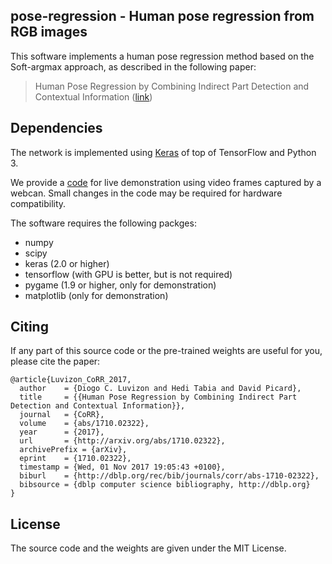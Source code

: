 ## pose-regression - Human pose regression from RGB images

This software implements a human pose regression method based on the Soft-argmax approach, as described in the following paper:
> Human Pose Regression by Combining Indirect Part Detection and Contextual Information ([link](https://arxiv.org/abs/1710.02322))

## Dependencies

The network is implemented using [Keras](https://keras.io/) of top of TensorFlow and Python 3.

We provide a [code](webcan.py) for live demonstration using video frames captured by a webcan. Small changes in the code may be required for hardware compatibility.

The software requires the following packges:

* numpy
* scipy
* keras (2.0 or higher)
* tensorflow (with GPU is better, but is not required)
* pygame (1.9 or higher, only for demonstration)
* matplotlib (only for demonstration)

## Citing

If any part of this source code or the pre-trained weights are useful for you,
please cite the paper:


```
@article{Luvizon_CoRR_2017,
  author    = {Diogo C. Luvizon and Hedi Tabia and David Picard},
  title     = {{Human Pose Regression by Combining Indirect Part Detection and Contextual Information}},
  journal   = {CoRR},
  volume    = {abs/1710.02322},
  year      = {2017},
  url       = {http://arxiv.org/abs/1710.02322},
  archivePrefix = {arXiv},
  eprint    = {1710.02322},
  timestamp = {Wed, 01 Nov 2017 19:05:43 +0100},
  biburl    = {http://dblp.org/rec/bib/journals/corr/abs-1710-02322},
  bibsource = {dblp computer science bibliography, http://dblp.org}
}
```

## License

The source code and the weights are given under the MIT License.
